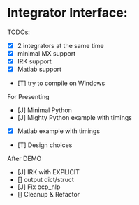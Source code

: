 Integrator Interface:
=============

TODOs:
- [X] 2 integrators at the same time
- [X] minimal MX support
- [X] IRK support
- [X] Matlab support
- [T] try to compile on Windows

For Presenting
- [J] Minimal Python
- [J] Mighty Python example with timings
- [X] Matlab example with timings
- [T] Design choices

After DEMO
- [J] IRK with EXPLICIT
- [] output dict/struct
- [J] Fix ocp_nlp
- [] Cleanup & Refactor